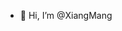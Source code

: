 - 👋 Hi, I’m @XiangMang

<!---
longlong290017/longlong290017 is a ✨ special ✨ repository because its `README.md` (this file) appears on your GitHub profile.
You can click the Preview link to take a look at your changes.
--->
